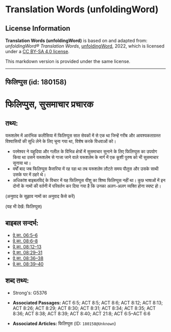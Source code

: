 # Translation Words (unfoldingWord)

## License Information

**Translation Words (unfoldingWord)** is based on and adapted from: _unfoldingWord® Translation Words_, [unfoldingWord](https://unfoldingword.org/utw), 2022, which is licensed under a [CC BY-SA 4.0 license](https://creativecommons.org/licenses/by-sa/4.0/legalcode.en).

This markdown version is provided under the same license.



--------------------------------

## फिलिप्पुस (id: 180158)

फिलिप्पुस, सुसमाचार प्रचारक
===========================

तथ्य:
-----

यरूशलेम में आरंभिक कलीसिया में फिलिप्पुस सात सेवकों में से एक था जिन्हें गरीब और आवश्यकताग्रस्त विश्वासियों की सुधि लेने के लिए चुना गया था, विशेष करके विधवाओं को।

* परमेश्वर ने यहूदिया और गलील के विभिन्न क्षेत्रों में सुसमाचार सुनाने के लिए फिलिप्पुस का उपयोग किया था उसने यरूशलेम से गाजा जाने वाले यरूशलेम के मार्ग में एक कूशी पुरुष को भी सुसमाचार सुनाया था।
* वर्षों बाद जब फिलिप्पुस कैसरिया में रह रहा था तब यरूशलेम लौटते समय पौलुस और उसके साथी उसके घर में ठहरे थे।
* अधिकांश बाइबलविद्ं के विचार में यह फिलिप्पुस यीशु का शिष्य फिलिप्पुस नहीं था। कुछ भाषाओं में इन दोनों के नामों की वर्तनी में परिवर्तन कर दिया गया है कि उनका अलग\-अलग व्यक्ति होना स्पष्ट हो।

(अनुवाद के सुझाव नामों का अनुवाद कैसे करें)

(यह भी देखें: फिलिप्पुस)

बाइबल सन्दर्भ:
--------------

* [प्रे.का. 06:5–6](https://ref.ly/Acts6:5-Acts6:6)
* [प्रे.का. 08:6–8](https://ref.ly/Acts8:6-Acts8:8)
* [प्रे.का. 08:12–13](https://ref.ly/Acts8:12-Acts8:13)
* [प्रे.का. 08:29–31](https://ref.ly/Acts8:29-Acts8:31)
* [प्रे.का. 08:36–38](https://ref.ly/Acts8:36-Acts8:38)
* [प्रे.का. 08:39–40](https://ref.ly/Acts8:39-Acts8:40)

शब्द तथ्य:
----------

* Strong's: G5376

* **Associated Passages:** ACT 6:5; ACT 8:5; ACT 8:6; ACT 8:12; ACT 8:13; ACT 8:26; ACT 8:29; ACT 8:30; ACT 8:31; ACT 8:34; ACT 8:35; ACT 8:36; ACT 8:38; ACT 8:39; ACT 8:40; ACT 21:8; ACT 6:5–ACT 6:6
* **Associated Articles:** फिलिप्पुस (ID: `180158@Unknown`)

